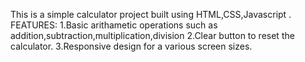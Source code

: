 This is a simple calculator project built using HTML,CSS,Javascript .
FEATURES:
  1.Basic arithametic operations such as addition,subtraction,multiplication,division
  2.Clear button to reset the calculator.
  3.Responsive design for a various screen sizes.
